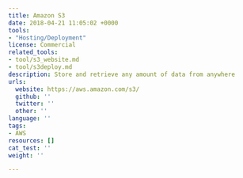 ```yaml
---
title: Amazon S3
date: 2018-04-21 11:05:02 +0000
tools:
- "Hosting/Deployment"
license: Commercial
related_tools:
- tool/s3_website.md
- tool/s3deploy.md
description: Store and retrieve any amount of data from anywhere
urls:
  website: https://aws.amazon.com/s3/
  github: ''
  twitter: ''
  other: ''
language: ''
tags:
- AWS
resources: []
cat_test: ''
weight: ''

---
```


